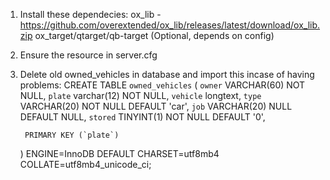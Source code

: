 1. Install these dependecies:
    ox_lib - https://github.com/overextended/ox_lib/releases/latest/download/ox_lib.zip
    ox_target/qtarget/qb-target (Optional, depends on config)

2. Ensure the resource in server.cfg

3. Delete old owned_vehicles in database and import this incase of having problems:
    CREATE TABLE `owned_vehicles` (
        `owner` VARCHAR(60) NOT NULL,
        `plate` varchar(12) NOT NULL,
        `vehicle` longtext,
        `type` VARCHAR(20) NOT NULL DEFAULT 'car',
        `job` VARCHAR(20) NULL DEFAULT NULL,
        `stored` TINYINT(1) NOT NULL DEFAULT '0',

        PRIMARY KEY (`plate`)
    ) ENGINE=InnoDB DEFAULT CHARSET=utf8mb4 COLLATE=utf8mb4_unicode_ci;
